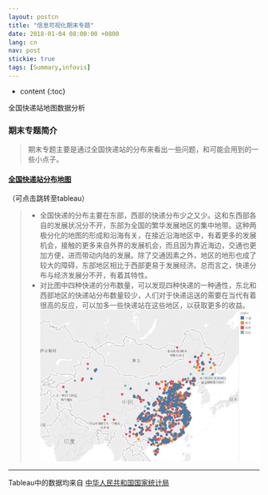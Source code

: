 ```yaml
---
layout: postcn
title: "信息可视化期末专题"
date: 2018-01-04 08:00:00 +0800
lang: cn
nav: post
stickie: true
tags: [Summary,infovis]
---
```


* content
{:toc}

全国快递站地图数据分析
<!-- more -->

### 期末专题简介
>   期末专题主要是通过全国快递站的分布来看出一些问题，和可能会用到的一些小点子。



#### [全国快递站分布地图](https://public.tableau.com/views/1_5274/1_1?:embed=y&:display_count=yes&publish=yes) 
（可点击跳转至tableau）
>- 全国快递的分布主要在东部，西部的快递分布少之又少。这和东西部各自的发展状况分不开，东部为全国的繁华发展地区的集中地带。这种两极分化的地图的形成和沿海有关，在接近沿海地区中，有着更多的发展机会，接触的更多来自外界的发展机会，而且因为靠近海边，交通也更加方便，进而带动内陆的发展。除了交通因素之外，地区的地形也成了较大的障碍，东部地区相比于西部更易于发展经济。总而言之，快递分布与经济发展分不开，有着其特性。
>- 对比图中四种快递的分布数量，可以发现四种快递的一种通性，东北和西部地区的快递站分布数量较少，人们对于快递运送的需要在当代有着很高的反应，可以加多一些快递站在这些地区，以获取更多的收益。
![image](https://github.com/zdnfzgb/zdnfzgb.github.io/blob/master/img-tableau/%E5%85%A8%E5%9B%BD%E5%BF%AB%E9%80%92.png?raw=true)
---




Tableau中的数据均来自 [中华人民共和国国家统计局](http://www.stats.gov.cn/)
